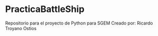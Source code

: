 # PracticaBattleShip
Repositorio para el proyecto de Python para SGEM
Creado por: Ricardo Troyano Ostios
